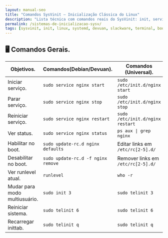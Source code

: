 ```yaml
---
layout: manual-seo
title: "Comandos SysVinit — Inicialização Clássica do Linux"
description: "Lista técnica com comandos reais do SysVinit: init, service, update-rc.d. Copie, cole e use no terminal — sem systemd."
permalink: /sistemas-de-inicializacao-sysv/
tags: [sysvinit, init, linux, systemd, devuan, slackware, terminal, boot]
---
```




<section>

<h2>🖥 Comandos Gerais.</h2>




<table class="evergreen-table">
  <thead>
    <tr>
      <th>Objetivos.</th>
      <th>Comandos(Debian/Devuan).</th>
      <th>Comandos (Universal).</th>
      <th>Copiar</th>
    </tr>
  </thead>
  <tbody>
    <tr>
      <td data-label="Objetivo">Iniciar serviço.</td>
      <td data-label="Comando (Debian/Devuan)"><code>sudo service nginx start</code></td>
      <td data-label="Comando (Universal)"><code>sudo /etc/init.d/nginx start</code></td>
      <td data-label="Copiar"><button class="copy-btn" data-command="sudo /etc/init.d/nginx start">📋</button></td>
    </tr>
    <tr>
      <td data-label="Objetivo">Parar serviço.</td>
      <td data-label="Comando (Debian/Devuan)"><code>sudo service nginx stop</code></td>
      <td data-label="Comando (Universal)"><code>sudo /etc/init.d/nginx stop</code></td>
      <td data-label="Copiar"><button class="copy-btn" data-command="sudo /etc/init.d/nginx stop">📋</button></td>
    </tr>
    <tr>
      <td data-label="Objetivo">Reiniciar serviço.</td>
      <td data-label="Comando (Debian/Devuan)"><code>sudo service nginx restart</code></td>
      <td data-label="Comando (Universal)"><code>sudo /etc/init.d/nginx restart</code></td>
      <td data-label="Copiar"><button class="copy-btn" data-command="sudo /etc/init.d/nginx restart">📋</button></td>
    </tr>
    <tr>
      <td data-label="Objetivo">Ver status.</td>
      <td data-label="Comando (Debian/Devuan)"><code>sudo service nginx status</code></td>
      <td data-label="Comando (Universal)"><code>ps aux | grep nginx</code></td>
      <td data-label="Copiar"><button class="copy-btn" data-command="ps aux | grep nginx">📋</button></td>
    </tr>
    <tr>
      <td data-label="Objetivo">Habilitar no boot.</td>
      <td data-label="Comando (Debian/Devuan)"><code>sudo update-rc.d nginx defaults</code></td>
      <td data-label="Comando (Universal)">Editar links em <code>/etc/rc[2-5].d/</code></td>
      <td data-label="Copiar"><button class="copy-btn" data-command="sudo update-rc.d nginx defaults">📋</button></td>
    </tr>
    <tr>
      <td data-label="Objetivo">Desabilitar no boot.</td>
      <td data-label="Comando (Debian/Devuan)"><code>sudo update-rc.d -f nginx remove</code></td>
      <td data-label="Comando (Universal)">Remover links em <code>/etc/rc[2-5].d/</code></td>
      <td data-label="Copiar"><button class="copy-btn" data-command="sudo update-rc.d -f nginx remove">📋</button></td>
    </tr>
    <tr>
      <td data-label="Objetivo">Ver runlevel atual.</td>
      <td data-label="Comando (Debian/Devuan)"><code>runlevel</code></td>
      <td data-label="Comando (Universal)"><code>who -r</code></td>
      <td data-label="Copiar"><button class="copy-btn" data-command="runlevel">📋</button></td>
    </tr>
    <tr>
      <td data-label="Objetivo">Mudar para modo multiusuário.</td>
      <td data-label="Comando (Debian/Devuan)"><code>sudo init 3</code></td>
      <td data-label="Comando (Universal)"><code>sudo telinit 3</code></td>
      <td data-label="Copiar"><button class="copy-btn" data-command="sudo telinit 3">📋</button></td>
    </tr>
    <tr>
      <td data-label="Objetivo">Reiniciar sistema.</td>
      <td data-label="Comando (Debian/Devuan)"><code>sudo telinit 6</code></td>
      <td data-label="Comando (Universal)"><code>sudo telinit 6</code></td>
      <td data-label="Copiar"><button class="copy-btn" data-command="sudo telinit 6">📋</button></td>
    </tr>
    <tr>
      <td data-label="Objetivo">Recarregar inittab.</td>
      <td data-label="Comando (Debian/Devuan)"><code>sudo telinit q</code></td>
      <td data-label="Comando (Universal)"><code>sudo telinit q</code></td>
      <td data-label="Copiar"><button class="copy-btn" data-command="sudo telinit q">📋</button></td>
    </tr>
  </tbody>
</table>

</section>



